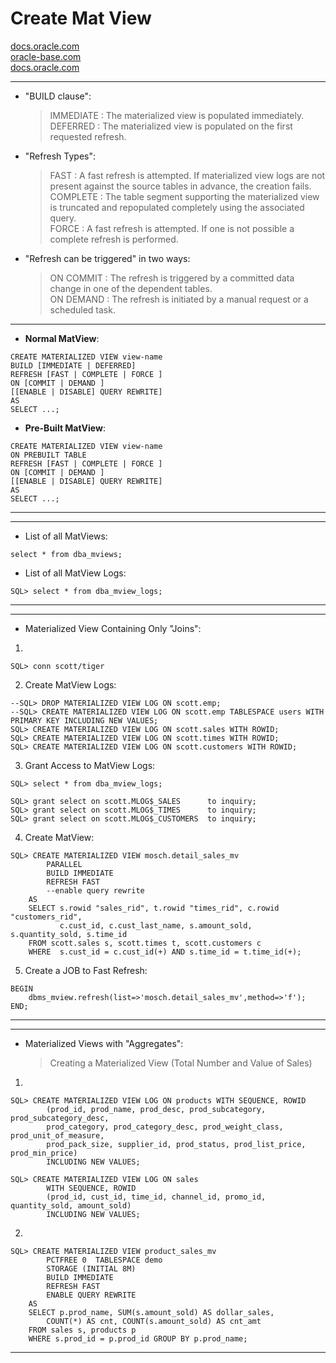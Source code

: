 # Create Mat View
[docs.oracle.com](https://docs.oracle.com/database/121/DWHSG/basicmv.htm#GUID-1F42F25D-739B-4FEE-BEBC-212869D5CD10__i1006694) \
[oracle-base.com](https://oracle-base.com/articles/misc/materialized-views) \
[docs.oracle.com](https://docs.oracle.com/database/121/DWHSG/basicmv.htm#DWHSG-GUID-A7AE8E5D-68A5-4519-81EB-252EAAF0ADFF)


-------------------------------------------------------------------------------------------------------
- "BUILD clause": 
	>	IMMEDIATE : The materialized view is populated immediately. \
	>	DEFERRED : The materialized view is populated on the first requested refresh.

- "Refresh Types": 
	>	FAST : A fast refresh is attempted. If materialized view logs are not present against the source tables in advance, the creation fails. \
	>	COMPLETE : The table segment supporting the materialized view is truncated and repopulated completely using the associated query. \
	>	FORCE : A fast refresh is attempted. If one is not possible a complete refresh is performed. 

- "Refresh can be triggered" in two ways: 
	>	ON COMMIT : The refresh is triggered by a committed data change in one of the dependent tables. \
	>	ON DEMAND : The refresh is initiated by a manual request or a scheduled task. 

-------------------------------------------------------------------------------------------------------
- **Normal MatView**:
```
CREATE MATERIALIZED VIEW view-name
BUILD [IMMEDIATE | DEFERRED]
REFRESH [FAST | COMPLETE | FORCE ]
ON [COMMIT | DEMAND ]
[[ENABLE | DISABLE] QUERY REWRITE]
AS
SELECT ...;
```

- **Pre-Built MatView**:
```
CREATE MATERIALIZED VIEW view-name
ON PREBUILT TABLE
REFRESH [FAST | COMPLETE | FORCE ]
ON [COMMIT | DEMAND ]
[[ENABLE | DISABLE] QUERY REWRITE]
AS
SELECT ...;
```

-------------------------------------------------------------------------------------------------------
-------------------------------------------------------------------------------------------------------
- List of all MatViews:
```
select * from dba_mviews;

```
- List of all MatView Logs:
```
SQL> select * from dba_mview_logs;
```


-------------------------------------------------------------------------------------------------------
-------------------------------------------------------------------------------------------------------
- Materialized View Containing Only "Joins":

1.
```
SQL> conn scott/tiger
```
2. Create MatView Logs:
```
--SQL> DROP MATERIALIZED VIEW LOG ON scott.emp;
--SQL> CREATE MATERIALIZED VIEW LOG ON scott.emp TABLESPACE users WITH PRIMARY KEY INCLUDING NEW VALUES;
SQL> CREATE MATERIALIZED VIEW LOG ON scott.sales WITH ROWID;
SQL> CREATE MATERIALIZED VIEW LOG ON scott.times WITH ROWID;
SQL> CREATE MATERIALIZED VIEW LOG ON scott.customers WITH ROWID;

```
3. Grant Access to MatView Logs:
```
SQL> select * from dba_mview_logs;

SQL> grant select on scott.MLOG$_SALES 		to inquiry;
SQL> grant select on scott.MLOG$_TIMES      to inquiry;
SQL> grant select on scott.MLOG$_CUSTOMERS  to inquiry;
```

4. Create MatView:
```
SQL> CREATE MATERIALIZED VIEW mosch.detail_sales_mv 
		PARALLEL 
		BUILD IMMEDIATE
		REFRESH FAST 
		--enable query rewrite 
	AS
	SELECT s.rowid "sales_rid", t.rowid "times_rid", c.rowid "customers_rid",
		   c.cust_id, c.cust_last_name, s.amount_sold, s.quantity_sold, s.time_id
	FROM scott.sales s, scott.times t, scott.customers c 
	WHERE  s.cust_id = c.cust_id(+) AND s.time_id = t.time_id(+);

```

5. Create a JOB to Fast Refresh:
```
BEGIN 
    dbms_mview.refresh(list=>'mosch.detail_sales_mv',method=>'f');
END;
```


-------------------------------------------------------------------------------------------------------
-------------------------------------------------------------------------------------------------------
- Materialized Views with "Aggregates": 
	>	Creating a Materialized View (Total Number and Value of Sales) 


1.
```
SQL> CREATE MATERIALIZED VIEW LOG ON products WITH SEQUENCE, ROWID
		(prod_id, prod_name, prod_desc, prod_subcategory, prod_subcategory_desc, 
		prod_category, prod_category_desc, prod_weight_class, prod_unit_of_measure,
		prod_pack_size, supplier_id, prod_status, prod_list_price, prod_min_price)
		INCLUDING NEW VALUES;

SQL> CREATE MATERIALIZED VIEW LOG ON sales
		WITH SEQUENCE, ROWID
		(prod_id, cust_id, time_id, channel_id, promo_id, quantity_sold, amount_sold)
		INCLUDING NEW VALUES;
```

2.
```
SQL> CREATE MATERIALIZED VIEW product_sales_mv
		PCTFREE 0  TABLESPACE demo
		STORAGE (INITIAL 8M)
		BUILD IMMEDIATE
		REFRESH FAST
		ENABLE QUERY REWRITE
	AS 
	SELECT p.prod_name, SUM(s.amount_sold) AS dollar_sales,
		COUNT(*) AS cnt, COUNT(s.amount_sold) AS cnt_amt
	FROM sales s, products p
	WHERE s.prod_id = p.prod_id GROUP BY p.prod_name;

```


-------------------------------------------------------------------------------------------------------

